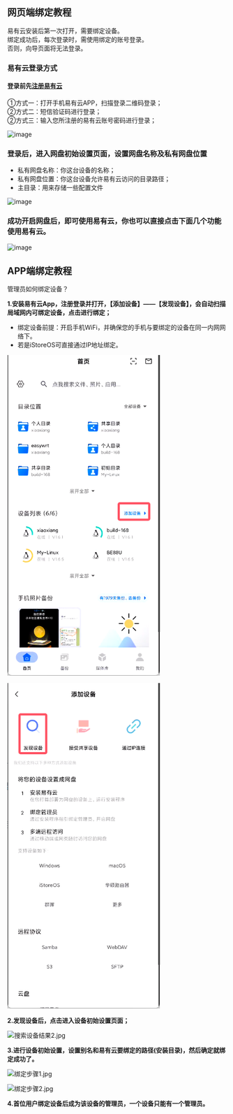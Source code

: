## 网页端绑定教程

易有云安装后第一次打开，需要绑定设备。  
绑定成功后，每次登录时，需使用绑定的账号登录。  
否则，向导页面将无法登录。  

### 易有云登录方式
#### 登录前先[注册易有云](https://doc.linkease.com/zh/guide/linkease/account/register.html)
 ①方式一：打开手机易有云APP，扫描登录二维码登录；<br/>
 ②方式二：短信验证码进行登录；<br/>
 ②方式三：输入您所注册的易有云账号密码进行登录；


![image](./image/bind/1.jpg)

### 登录后，进入网盘初始设置页面，设置网盘名称及私有网盘位置
- 私有网盘名称：你这台设备的名称；
- 私有网盘位置：你这台设备允许易有云访问的目录路径；
- 主目录：用来存储一些配置文件

![image](./image/bind/2.jpg)

### 成功开启网盘后，即可使用易有云，你也可以直接点击下面几个功能使用易有云。

![image](./image/bind/3.jpg)

## APP端绑定教程

管理员如何绑定设备？

**1.安装易有云App，注册登录并打开，【添加设备】——【发现设备】，会自动扫描局域网内可绑定设备，点击进行绑定；**

* 绑定设备前提：开启手机WiFi，并确保您的手机与要绑定的设备在同一内网网络下。
* 若是iStoreOS可直接通过IP地址绑定。

![image](./image/bind/4.jpg)

![image](./image/bind/5.jpg)

**2.发现设备后，点击进入设备初始设置页面；**

![搜索设备结果2.jpg](./image/devices/searchDeviceResult2.jpg)

**3.进行设备初始设置，设置别名和易有云要绑定的路径(安装目录)，然后确定就绑定成功了。**

![绑定步骤1.jpg](./image/devices/bindStep1.jpg)

![绑定步骤2.jpg](./image/devices/bindStep2.jpg)

**4.首位用户绑定设备后成为该设备的管理员，一个设备只能有一个管理员。**